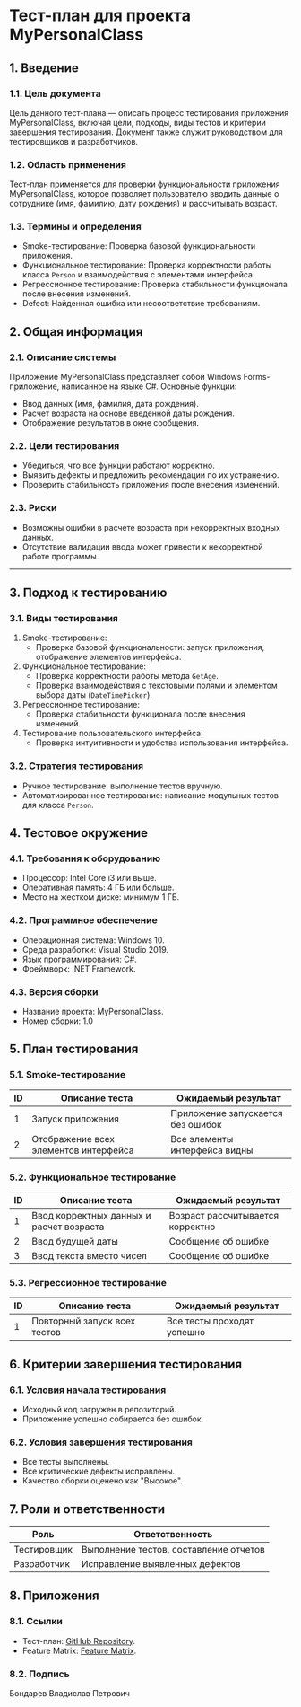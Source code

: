 # Тест-план для проекта MyPersonalClass

## 1. Введение

### 1.1. Цель документа
Цель данного тест-плана — описать процесс тестирования приложения MyPersonalClass, включая цели, подходы, виды тестов и критерии завершения тестирования. Документ также служит руководством для тестировщиков и разработчиков.

### 1.2. Область применения
Тест-план применяется для проверки функциональности приложения MyPersonalClass, которое позволяет пользователю вводить данные о сотруднике (имя, фамилию, дату рождения) и рассчитывать возраст.

### 1.3. Термины и определения
- Smoke-тестирование: Проверка базовой функциональности приложения.
- Функциональное тестирование: Проверка корректности работы класса `Person` и взаимодействия с элементами интерфейса.
- Регрессионное тестирование: Проверка стабильности функционала после внесения изменений.
- Defect: Найденная ошибка или несоответствие требованиям.


## 2. Общая информация

### 2.1. Описание системы
Приложение MyPersonalClass представляет собой Windows Forms-приложение, написанное на языке C#. Основные функции:
- Ввод данных (имя, фамилия, дата рождения).
- Расчет возраста на основе введенной даты рождения.
- Отображение результатов в окне сообщения.

### 2.2. Цели тестирования
- Убедиться, что все функции работают корректно.
- Выявить дефекты и предложить рекомендации по их устранению.
- Проверить стабильность приложения после внесения изменений.

### 2.3. Риски
- Возможны ошибки в расчете возраста при некорректных входных данных.
- Отсутствие валидации ввода может привести к некорректной работе программы.

---

## 3. Подход к тестированию

### 3.1. Виды тестирования
1. Smoke-тестирование:
   - Проверка базовой функциональности: запуск приложения, отображение элементов интерфейса.
2. Функциональное тестирование:
   - Проверка корректности работы метода `GetAge`.
   - Проверка взаимодействия с текстовыми полями и элементом выбора даты (`DateTimePicker`).
3. Регрессионное тестирование:
   - Проверка стабильности функционала после внесения изменений.
4. Тестирование пользовательского интерфейса:
   - Проверка интуитивности и удобства использования интерфейса.

### 3.2. Стратегия тестирования
- Ручное тестирование: выполнение тестов вручную.
- Автоматизированное тестирование: написание модульных тестов для класса `Person`.


## 4. Тестовое окружение

### 4.1. Требования к оборудованию
- Процессор: Intel Core i3 или выше.
- Оперативная память: 4 ГБ или больше.
- Место на жестком диске: минимум 1 ГБ.

### 4.2. Программное обеспечение
- Операционная система: Windows 10.
- Среда разработки: Visual Studio 2019.
- Язык программирования: C#.
- Фреймворк: .NET Framework.

### 4.3. Версия сборки
- Название проекта: MyPersonalClass.
- Номер сборки: 1.0

## 5. План тестирования

### 5.1. Smoke-тестирование
|ID | Описание теста                          | Ожидаемый результат                  |
|---|-----------------------------------------|--------------------------------------|
| 1 | Запуск приложения                       | Приложение запускается без ошибок    |
| 2 | Отображение всех элементов интерфейса   | Все элементы интерфейса видны        |

### 5.2. Функциональное тестирование
| ID | Описание теста                          | Ожидаемый результат                  |
|----|-----------------------------------------|--------------------------------------|
| 1  | Ввод корректных данных и расчет возраста| Возраст рассчитывается корректно     |
| 2  | Ввод будущей даты                       | Сообщение об ошибке                  |
| 3  | Ввод текста вместо чисел                | Сообщение об ошибке                  |

### **5.3. Регрессионное тестирование**
| ID  | Описание теста                          | Ожидаемый результат                  |
|-----|-----------------------------------------|--------------------------------------|
| 1   | Повторный запуск всех тестов            | Все тесты проходят успешно           |


## 6. Критерии завершения тестирования

### 6.1. Условия начала тестирования
- Исходный код загружен в репозиторий.
- Приложение успешно собирается без ошибок.

### 6.2. Условия завершения тестирования
- Все тесты выполнены.
- Все критические дефекты исправлены.
- Качество сборки оценено как "Высокое".


## 7. Роли и ответственности

| Роль             | Ответственность                        |
|------------------|----------------------------------------|
| Тестировщик      | Выполнение тестов, составление отчетов |
| Разработчик      | Исправление выявленных дефектов        |


## 8. Приложения

### 8.1. Ссылки
- Тест-план: [GitHub Repository](https://github.com/your-repo/my-personal-class).
- Feature Matrix: [Feature Matrix](https://example.com/feature-matrix).

### 8.2. Подпись
Бондарев Владислав Петрович
